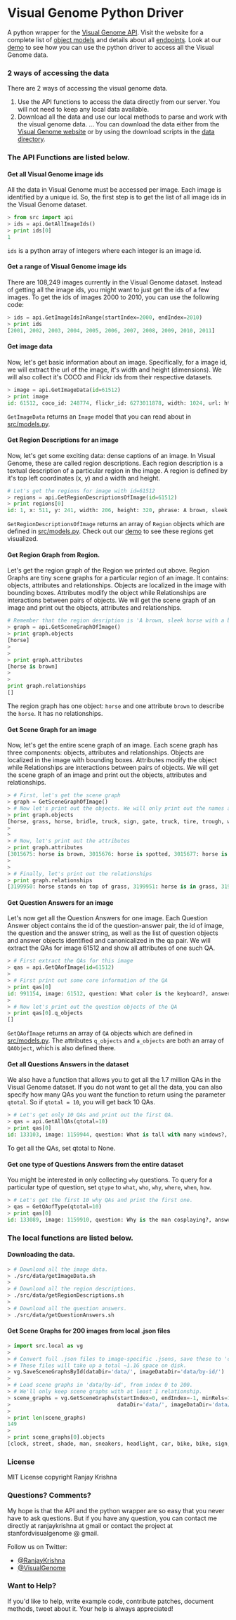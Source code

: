 # Visual Genome Python Driver

A python wrapper for the [Visual Genome API](https://visualgenome.org/api/v0/). Visit the website for a complete list
of [object models](https://visualgenome.org/api/v0/api_object_model.html) and details about
all [endpoints](https://visualgenome.org/api/v0/api_endpoint_reference.html). Look at
our [demo](https://github.com/ranjaykrishna/visual_genome_python_driver/blob/master/region_visualization_demo.ipynb) to
see how you can use the python driver to access all the Visual Genome data.

### 2 ways of accessing the data

There are 2 ways of accessing the visual genome data.

1. Use the API functions to access the data directly from our server. You will not need to keep any local data
   available.
2. Download all the data and use our local methods to parse and work with the visual genome data. ... You can download
   the data either from the [Visual Genome website](https://visualgenome.org/api/v0/) or by using the download scripts
   in the [data directory](https://github.com/ranjaykrishna/visual_genome_python_driver/tree/master/src/data).

### The API Functions are listed below.

#### Get all Visual Genome image ids

All the data in Visual Genome must be accessed per image. Each image is identified by a unique id. So, the first step is
to get the list of all image ids in the Visual Genome dataset.

```python
> from src import api
> ids = api.GetAllImageIds()
> print ids[0]
1
```

`ids` is a python array of integers where each integer is an image id.

#### Get a range of Visual Genome image ids

There are 108,249 images currently in the Visual Genome dataset. Instead of getting all the image ids, you might want to
just get the ids of a few images. To get the ids of images 2000 to 2010, you can use the following code:

```python
> ids = api.GetImageIdsInRange(startIndex=2000, endIndex=2010)
> print ids
[2001, 2002, 2003, 2004, 2005, 2006, 2007, 2008, 2009, 2010, 2011]
```

#### Get image data

Now, let's get basic information about an image. Specifically, for a image id, we will extract the url of the image,
it's width and height (dimensions). We will also collect it's COCO and Flickr ids from their respective datasets.

```python
> image = api.GetImageData(id=61512)
> print image
id: 61512, coco_id: 248774, flickr_id: 6273011878, width: 1024, url: https://cs.stanford.edu/people/rak248/VG_100K/61512.jpg
```

`GetImageData` returns an `Image` model that you can read about
in [src/models.py](https://github.com/ranjaykrishna/visual_genome_python_driver/blob/master/src/models.py).

#### Get Region Descriptions for an image

Now, let's get some exciting data: dense captions of an image. In Visual Genome, these are called region descriptions.
Each region description is a textual description of a particular region in the image. A region is defined by it's top
left coordinates (x, y) and a width and height.

```python
# Let's get the regions for image with id=61512
> regions = api.GetRegionDescriptionsOfImage(id=61512)
> print regions[0]
id: 1, x: 511, y: 241, width: 206, height: 320, phrase: A brown, sleek horse with a bridle, image: 61512
```

`GetRegionDescriptionsOfImage` returns an array of `Region` objects which are defined
in [src/models.py](https://github.com/ranjaykrishna/visual_genome_python_driver/blob/master/src/models.py). Check out
our [demo](https://github.com/ranjaykrishna/visual_genome_python_driver/blob/master/region_visualization_demo.ipynb) to
see these regions get visualized.

#### Get Region Graph from Region.

Let's get the region graph of the Region we printed out above. Region Graphs are tiny scene graphs for a particular
region of an image. It contains: objects, attributes and relationships. Objects are localized in the image with bounding
boxes. Attributes modify the object while Relationships are interactions between pairs of objects. We will get the scene
graph of an image and print out the objects, attributes and relationships.

```python
# Remember that the region desription is 'A brown, sleek horse with a bridle'.
> graph = api.GetSceneGraphOfImage()
> print graph.objects
[horse]
>
>
> print graph.attributes
[horse is brown]
>
>
print graph.relationships
[]
```

The region graph has one object: `horse` and one attribute `brown` to describe the `horse`. It has no relationships.

#### Get Scene Graph for an image

Now, let's get the entire scene graph of an image. Each scene graph has three components: objects, attributes and
relationships. Objects are localized in the image with bounding boxes. Attributes modify the object while Relationships
are interactions between pairs of objects. We will get the scene graph of an image and print out the objects, attributes
and relationships.

```python
> # First, let's get the scene graph
> graph = GetSceneGraphOfImage()
> # Now let's print out the objects. We will only print out the names and not the bounding boxes to make it look clean.
> print graph.objects
[horse, grass, horse, bridle, truck, sign, gate, truck, tire, trough, window, door, building, halter, mane, mane, leaves, fence]
>
>
> # Now, let's print out the attributes
> print graph.attributes
[3015675: horse is brown, 3015676: horse is spotted, 3015677: horse is red, 3015678: horse is dark brown, 3015679: truck is red, 3015680: horse is brown, 3015681: truck is red, 3015682: sign is blue, 3015683: gate is red, 3015684: truck is white, 3015685: tire is blue, 3015686: gate is wooden, 3015687: horse is standing, 3015688: truck is red, 3015689: horse is brown and white, 3015690: building is tan, 3015691: halter is red, 3015692: horse is brown, 3015693: gate is wooden, 3015694: grass is grassy, 3015695: truck is red, 3015696: gate is orange, 3015697: halter is red, 3015698: tire is blue, 3015699: truck is white, 3015700: trough is white, 3015701: horse is brown and cream, 3015702: leaves is green, 3015703: grass is lush, 3015704: horse is enclosed, 3015705: horse is brown and white, 3015706: horse is chestnut, 3015707: gate is red, 3015708: leaves is green, 3015709: building is brick, 3015710: truck is large, 3015711: gate is red, 3015712: horse is chestnut colored, 3015713: fence is wooden]
>
>
> # Finally, let's print out the relationships
> print graph.relationships
[3199950: horse stands on top of grass, 3199951: horse is in grass, 3199952: horse is wearing bridle, 3199953: trough is for horse, 3199954: window is next to door, 3199955: building has door, 3199956: horse is nudging horse, 3199957: horse has mane, 3199958: horse has mane, 3199959: trough is for horse]
```

#### Get Question Answers for an image

Let's now get all the Question Answers for one image. Each Question Answer object contains the id of the question-answer
pair, the id of image, the question and the answer string, as well as the list of question objects and answer objects
identified and canonicalized in the qa pair. We will extract the QAs for image 61512 and show all attributes of one such
QA.

```python
> # First extract the QAs for this image
> qas = api.GetQAofImage(id=61512)
>
> # First print out some core information of the QA
> print qas[0]
id: 991154, image: 61512, question: What color is the keyboard?, answer: Black.
>
> # Now let's print out the question objects of the QA
> print qas[0].q_objects
[]
``` 

`GetQAofImage` returns an array of `QA` objects which are defined
in [src/models.py](https://github.com/ranjaykrishna/visual_genome_python_driver/blob/master/src/models.py). The
attributes `q_objects` and `a_objects` are both an array of `QAObject`, which is also defined there.

#### Get all Questions Answers in the dataset

We also have a function that allows you to get all the 1.7 million QAs in the Visual Genome dataset. If you do not want
to get all the data, you can also specify how many QAs you want the function to return using the parameter `qtotal`. So
if `qtotal = 10`, you will get back 10 QAs.

```python
> # Let's get only 10 QAs and print out the first QA.
> qas = api.GetAllQAs(qtotal=10)
> print qas[0]
id: 133103, image: 1159944, question: What is tall with many windows?, answer: Buildings.
```

To get all the QAs, set qtotal to None.

#### Get one type of Questions Answers from  the entire dataset

You might be interested in only collecting `why` questions. To query for a particular type of question, set `qtype`
to `what`, `who`, `why`, `where`, `when`, `how`.

```python
> # Let's get the first 10 why QAs and print the first one.
> qas = GetQAofType(qtotal=10)
> print qas[0]
id: 133089, image: 1159910, question: Why is the man cosplaying?, answer: For an event.
```

### The local functions are listed below.

#### Downloading the data.

```bash
> # Download all the image data.
> ./src/data/getImageData.sh
>
> # Download all the region descriptions.
> ./src/data/getRegionDescriptions.sh
>
> # Download all the question answers.
> ./src/data/getQuestionAnswers.sh
```

#### Get Scene Graphs for 200 images from local .json files

```python
> import src.local as vg
> 
> # Convert full .json files to image-specific .jsons, save these to 'data/by-id'.
> # These files will take up a total ~1.1G space on disk.
> vg.SaveSceneGraphsById(dataDir='data/', imageDataDir='data/by-id/')
> 
> # Load scene graphs in 'data/by-id', from index 0 to 200.
> # We'll only keep scene graphs with at least 1 relationship.
> scene_graphs = vg.GetSceneGraphs(startIndex=0, endIndex=-1, minRels=1,
>                                  dataDir='data/', imageDataDir='data/by-id/')
> 
> print len(scene_graphs)
149
> 
> print scene_graphs[0].objects
[clock, street, shade, man, sneakers, headlight, car, bike, bike, sign, building, ... , street, sidewalk, trees, car, work truck]
```

### License

MIT License copyright Ranjay Krishna

### Questions? Comments?

My hope is that the API and the python wrapper are so easy that you never have to ask questions. But if you have any
question, you can contact me directly at ranjaykrishna at gmail or contact the project at stanfordvisualgenome @ gmail.

Follow us on Twitter:

- [@RanjayKrishna](https://twitter.com/RanjayKrishna)
- [@VisualGenome](https://twitter.com/visualgenome)

### Want to Help?

If you'd like to help, write example code, contribute patches, document methods, tweet about it. Your help is always
appreciated!

